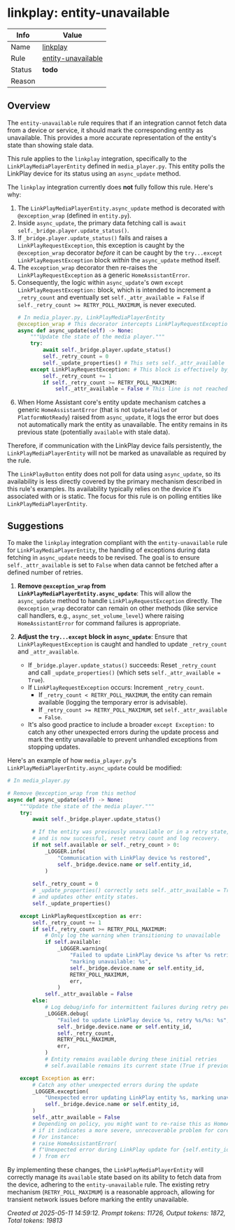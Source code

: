 # linkplay: entity-unavailable

| Info   | Value                                                                    |
|--------|--------------------------------------------------------------------------|
| Name   | [linkplay](https://www.home-assistant.io/integrations/linkplay/) |
| Rule   | [entity-unavailable](https://developers.home-assistant.io/docs/core/integration-quality-scale/rules/entity-unavailable)                                                     |
| Status | **todo**                                       |
| Reason |                                                                          |

## Overview

The `entity-unavailable` rule requires that if an integration cannot fetch data from a device or service, it should mark the corresponding entity as unavailable. This provides a more accurate representation of the entity's state than showing stale data.

This rule applies to the `linkplay` integration, specifically to the `LinkPlayMediaPlayerEntity` defined in `media_player.py`. This entity polls the LinkPlay device for its status using an `async_update` method.

The `linkplay` integration currently does **not** fully follow this rule. Here's why:

1.  The `LinkPlayMediaPlayerEntity.async_update` method is decorated with `@exception_wrap` (defined in `entity.py`).
2.  Inside `async_update`, the primary data fetching call is `await self._bridge.player.update_status()`.
3.  If `_bridge.player.update_status()` fails and raises a `LinkPlayRequestException`, this exception is caught by the `@exception_wrap` decorator *before* it can be caught by the `try...except LinkPlayRequestException` block *within* the `async_update` method itself.
4.  The `exception_wrap` decorator then re-raises the `LinkPlayRequestException` as a generic `HomeAssistantError`.
5.  Consequently, the logic within `async_update`'s own `except LinkPlayRequestException:` block, which is intended to increment a `_retry_count` and eventually set `self._attr_available = False` if `self._retry_count >= RETRY_POLL_MAXIMUM`, is never executed.
    ```python
    # In media_player.py, LinkPlayMediaPlayerEntity
    @exception_wrap # This decorator intercepts LinkPlayRequestException
    async def async_update(self) -> None:
        """Update the state of the media player."""
        try:
            await self._bridge.player.update_status()
            self._retry_count = 0
            self._update_properties() # This sets self._attr_available = True
        except LinkPlayRequestException: # This block is effectively bypassed
            self._retry_count += 1
            if self._retry_count >= RETRY_POLL_MAXIMUM:
                self._attr_available = False # This line is not reached
    ```
6.  When Home Assistant core's entity update mechanism catches a generic `HomeAssistantError` (that is not `UpdateFailed` or `PlatformNotReady`) raised from `async_update`, it logs the error but does not automatically mark the entity as unavailable. The entity remains in its previous state (potentially `available` with stale data).

Therefore, if communication with the LinkPlay device fails persistently, the `LinkPlayMediaPlayerEntity` will not be marked as unavailable as required by the rule.

The `LinkPlayButton` entity does not poll for data using `async_update`, so its availability is less directly covered by the primary mechanism described in this rule's examples. Its availability typically relies on the device it's associated with or is static. The focus for this rule is on polling entities like `LinkPlayMediaPlayerEntity`.

## Suggestions

To make the `linkplay` integration compliant with the `entity-unavailable` rule for `LinkPlayMediaPlayerEntity`, the handling of exceptions during data fetching in `async_update` needs to be revised. The goal is to ensure `self._attr_available` is set to `False` when data cannot be fetched after a defined number of retries.

1.  **Remove `@exception_wrap` from `LinkPlayMediaPlayerEntity.async_update`**:
    This will allow the `async_update` method to handle `LinkPlayRequestException` directly. The `@exception_wrap` decorator can remain on other methods (like service call handlers, e.g., `async_set_volume_level`) where raising `HomeAssistantError` for command failures is appropriate.

2.  **Adjust the `try...except` block in `async_update`**:
    Ensure that `LinkPlayRequestException` is caught and handled to update `_retry_count` and `_attr_available`.
    *   If `_bridge.player.update_status()` succeeds: Reset `_retry_count` and call `_update_properties()` (which sets `self._attr_available = True`).
    *   If `LinkPlayRequestException` occurs: Increment `_retry_count`.
        *   If `_retry_count < RETRY_POLL_MAXIMUM`, the entity can remain available (logging the temporary error is advisable).
        *   If `_retry_count >= RETRY_POLL_MAXIMUM`, set `self._attr_available = False`.
    *   It's also good practice to include a broader `except Exception:` to catch any other unexpected errors during the update process and mark the entity unavailable to prevent unhandled exceptions from stopping updates.

Here's an example of how `media_player.py`'s `LinkPlayMediaPlayerEntity.async_update` could be modified:

```python
# In media_player.py

# Remove @exception_wrap from this method
async def async_update(self) -> None:
    """Update the state of the media player."""
    try:
        await self._bridge.player.update_status()

        # If the entity was previously unavailable or in a retry state,
        # and is now successful, reset retry count and log recovery.
        if not self.available or self._retry_count > 0:
            _LOGGER.info(
                "Communication with LinkPlay device %s restored",
                self._bridge.device.name or self.entity_id,
            )
        
        self._retry_count = 0
        # _update_properties() correctly sets self._attr_available = True
        # and updates other entity states.
        self._update_properties()

    except LinkPlayRequestException as err:
        self._retry_count += 1
        if self._retry_count >= RETRY_POLL_MAXIMUM:
            # Only log the warning when transitioning to unavailable
            if self.available:
                _LOGGER.warning(
                    "Failed to update LinkPlay device %s after %s retries, "
                    "marking unavailable: %s",
                    self._bridge.device.name or self.entity_id,
                    RETRY_POLL_MAXIMUM,
                    err,
                )
            self._attr_available = False
        else:
            # Log debug/info for intermittent failures during retry period
            _LOGGER.debug(
                "Failed to update LinkPlay device %s, retry %s/%s: %s",
                self._bridge.device.name or self.entity_id,
                self._retry_count,
                RETRY_POLL_MAXIMUM,
                err,
            )
            # Entity remains available during these initial retries
            # self.available remains its current state (True if previously working)

    except Exception as err:
        # Catch any other unexpected errors during the update
        _LOGGER.exception(
            "Unexpected error updating LinkPlay entity %s, marking unavailable",
            self._bridge.device.name or self.entity_id,
        )
        self._attr_available = False
        # Depending on policy, you might want to re-raise this as HomeAssistantError
        # if it indicates a more severe, unrecoverable problem for core handling.
        # For instance:
        # raise HomeAssistantError(
        # f"Unexpected error during LinkPlay update for {self.entity_id}: {err}"
        # ) from err
```

By implementing these changes, the `LinkPlayMediaPlayerEntity` will correctly manage its `available` state based on its ability to fetch data from the device, adhering to the `entity-unavailable` rule. The existing retry mechanism (`RETRY_POLL_MAXIMUM`) is a reasonable approach, allowing for transient network issues before marking the entity unavailable.

_Created at 2025-05-11 14:59:12. Prompt tokens: 11726, Output tokens: 1872, Total tokens: 19813_
